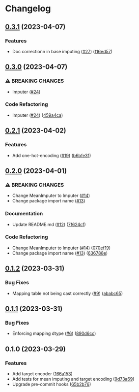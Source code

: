 # Changelog

## [0.3.1](https://github.com/jordandelbar/feature-engineering-polars/compare/v0.3.0...v0.3.1) (2023-04-07)


### Features

* Doc correctionn in base imputing ([#27](https://github.com/jordandelbar/feature-engineering-polars/issues/27)) ([f16ed57](https://github.com/jordandelbar/feature-engineering-polars/commit/f16ed576bb0318426a9d4e33a7ff5dd6237c552c))

## [0.3.0](https://github.com/jordandelbar/feature-engineering-polars/compare/v0.2.1...v0.3.0) (2023-04-07)


### ⚠ BREAKING CHANGES

* Imputer ([#24](https://github.com/jordandelbar/feature-engineering-polars/issues/24))

### Code Refactoring

* Imputer ([#24](https://github.com/jordandelbar/feature-engineering-polars/issues/24)) ([459a4ca](https://github.com/jordandelbar/feature-engineering-polars/commit/459a4cae65160deb577188489167e2aaf4e1695f))

## [0.2.1](https://github.com/jordandelbar/feature-engineering-polars/compare/v0.2.0...v0.2.1) (2023-04-02)


### Features

* Add one-hot-encoding ([#19](https://github.com/jordandelbar/feature-engineering-polars/issues/19)) ([b6bfe31](https://github.com/jordandelbar/feature-engineering-polars/commit/b6bfe3189f97462394dd078d5eea91616632f16a))

## [0.2.0](https://github.com/jordandelbar/feature-engineering-polars/compare/v0.1.2...v0.2.0) (2023-04-01)


### ⚠ BREAKING CHANGES

* Change MeanImputer to Imputer ([#14](https://github.com/jordandelbar/feature-engineering-polars/issues/14))
* Change package import name ([#13](https://github.com/jordandelbar/feature-engineering-polars/issues/13))

### Documentation

* Update README.md ([#12](https://github.com/jordandelbar/feature-engineering-polars/issues/12)) ([7f624c1](https://github.com/jordandelbar/feature-engineering-polars/commit/7f624c1738de09dc3173b76e6123da2721ba1ae0))


### Code Refactoring

* Change MeanImputer to Imputer ([#14](https://github.com/jordandelbar/feature-engineering-polars/issues/14)) ([070ef19](https://github.com/jordandelbar/feature-engineering-polars/commit/070ef19297b7aa612f09411d3198154bff016176))
* Change package import name ([#13](https://github.com/jordandelbar/feature-engineering-polars/issues/13)) ([636788e](https://github.com/jordandelbar/feature-engineering-polars/commit/636788ed7632b8e59cd8d8b9b43ee125bde149db))

## [0.1.2](https://github.com/jordandelbar/feature-engineering-polars/compare/v0.1.1...v0.1.2) (2023-03-31)


### Bug Fixes

* Mapping table not being cast correctly ([#9](https://github.com/jordandelbar/feature-engineering-polars/issues/9)) ([ababc65](https://github.com/jordandelbar/feature-engineering-polars/commit/ababc65bb69debc50b5b98e3ce3fe79729fdef38))

## [0.1.1](https://github.com/jordandelbar/feature-engineering-polars/compare/v0.1.0...v0.1.1) (2023-03-31)


### Bug Fixes

* Enforcing mapping dtype ([#6](https://github.com/jordandelbar/feature-engineering-polars/issues/6)) ([890d6cc](https://github.com/jordandelbar/feature-engineering-polars/commit/890d6ccd037383feb0c8c5e9be2d6774088916dc))

## 0.1.0 (2023-03-29)


### Features

* Add target encoder ([166a153](https://github.com/jordandelbar/feature-engineering-polars/commit/166a153d143d2143e7ed9a98922e4f8fa05b43da))
* Add tests for mean imputing and target encoding ([9d73a69](https://github.com/jordandelbar/feature-engineering-polars/commit/9d73a69d20076277138376f21fe7d5c362c45a84))
* Upgrade pre-commit hooks ([65b2b76](https://github.com/jordandelbar/feature-engineering-polars/commit/65b2b7690d1e0c4f5c304331ac766bfee4353d11))
